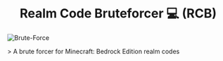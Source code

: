 <h1 align="center">Realm Code Bruteforcer 💻 (RCB)</h1>
<p>
  <img alt="Brute-Force" src="https://img.shields.io/badge/Brute-Force-red?style=for-the-badge" />
  
</p>
> A brute forcer for Minecraft: Bedrock Edition realm codes

